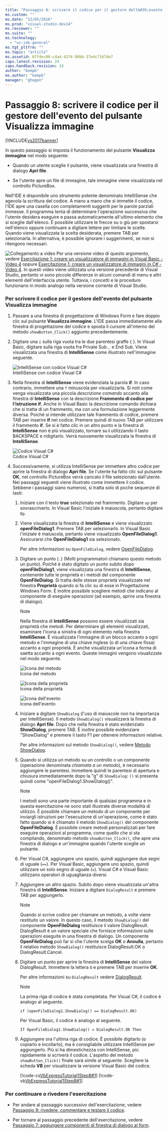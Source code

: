 ```yaml
---
title: "Passaggio 8: scrivere il codice per il gestore dell&#39;evento del pulsante Visualizza immagine | Microsoft Docs"
ms.custom: ""
ms.date: "12/05/2016"
ms.prod: "visual-studio-dev14"
ms.reviewer: ""
ms.suite: ""
ms.technology: 
  - "vs-ide-general"
ms.tgt_pltfrm: ""
ms.topic: "article"
ms.assetid: 07f4ec00-cda4-42f4-98bb-37edc7167de7
caps.latest.revision: 24
caps.handback.revision: 24
author: "kempb"
ms.author: "kempb"
manager: "ghogen"
---
```

# Passaggio 8: scrivere il codice per il gestore dell&#39;evento del pulsante Visualizza immagine
[!INCLUDE[vs2017banner](../code-quality/includes/vs2017banner.md)]

In questo passaggio si imposta il funzionamento del pulsante **Visualizza immagine** nel modo seguente:  
  
-   Quando un utente sceglie il pulsante, viene visualizzata una finestra di dialogo **Apri file**.  
  
-   Se l'utente apre un file di immagine, tale immagine viene visualizzata nel controllo PictureBox.  
  
 Nell'IDE è disponibile uno strumento potente denominato IntelliSense che agevola la scrittura del codice.  A mano a mano che si immette il codice, l'IDE apre una casella con completamenti suggeriti per le parole parziali immesse.  Il programma tenta di determinare l'operazione successiva che l'utente desidera eseguire e passa automaticamente all'ultimo elemento che si sceglie dall'elenco.  È possibile utilizzare le frecce su o giù per spostarsi nell'elenco oppure continuare a digitare lettere per limitare le scelte.  Quando viene visualizzata la scelta desiderata, premere TAB per selezionarla.  In alternativa, è possibile ignorare i suggerimenti, se non si ritengono necessari.  
  
 ![Collegamento a video](../data-tools/media/playvideo.png "PlayVideo") Per una versione video di questo argomento, vedere [Esercitazione 1: creare un visualizzatore di immagini in Visual Basic \- Video 4](http://go.microsoft.com/fwlink/?LinkId=205215) oppure [Esercitazione 1: creare un visualizzatore di immagini in C\# \- Video 4](http://go.microsoft.com/fwlink/?LinkId=205203).  In questi video viene utilizzata una versione precedente di Visual Studio, pertanto vi sono piccole differenze in alcuni comandi di menu e altri elementi dell'interfaccia utente.  Tuttavia, i concetti e le procedure funzionano in modo analogo nella versione corrente di Visual Studio.  
  
### Per scrivere il codice per il gestore dell'evento del pulsante Visualizza immagine  
  
1.  Passare a una finestra di progettazione di Windows Form e fare doppio clic sul pulsante **Visualizza immagine**.  L'IDE passa immediatamente alla finestra di progettazione del codice e sposta il cursore all'interno del metodo `showButton_Click()` aggiunto precedentemente.  
  
2.  Digitare una `i` sulla riga vuota tra le due parentesi graffe { }.  In Visual Basic, digitare sulla riga vuota fra Private Sub... e End Sub. Viene visualizzata una finestra di **IntelliSense** come illustrato nell'immagine seguente.  
  
     ![IntelliSense con codice Visual C&#35;](../ide/media/express_ifintellisense.png "Express\_IfIntellisense")  
IntelliSense con codice Visual C\#  
  
3.  Nella finestra di **IntelliSense** viene evidenziata la parola **if**.  In caso contrario, immettere una `f` minuscola per visualizzarla. Si noti come venga visualizzata una piccola *descrizione comando* accanto alla finestra di **IntelliSense** con la descrizione **Frammento di codice per l'istruzione if**.  Anche in Visual Basic la descrizione comando dichiara che si tratta di un frammento, ma con una formulazione leggermente diversa. Poiché si intende utilizzare tale frammento di codice, premere TAB per inserire **if** nel codice.  Premere quindi di nuovo TAB per utilizzare il frammento **if**.  Se si è fatto clic in un altro punto e la finestra di **IntelliSense** non è più visualizzato, tornare su **i** utilizzando il tasto BACKSPACE e ridigitarlo. Verrà nuovamente visualizzata la finestra di **IntelliSense**.  
  
     ![Codice Visual C&#35;](../ide/media/express_highlighttrue.png "Express\_HighlightTrue")  
Codice Visual C\#  
  
4.  Successivamente, si utilizza IntelliSense per immettere altro codice per aprire la finestra di dialogo **Apri file**.  Se l'utente ha fatto clic sul pulsante **OK**, nel controllo PictureBox verrà caricato il file selezionato dall'utente.  Nei passaggi seguenti viene illustrato come immettere il codice. Sebbene i passaggi siano numerosi, si tratta solo di poche sequenze di tasti:  
  
    1.  Iniziare con il testo **true** selezionato nel frammento.  Digitare `op` per sovrascriverlo.  In Visual Basic l'iniziale è maiuscola, pertanto digitare `Op`.  
  
    2.  Viene visualizzata la finestra di **IntelliSense** e viene visualizzato **openFileDialog1**.  Premere TAB per selezionarlo.  In Visual Basic l'iniziale è maiuscola, pertanto viene visualizzato **OpenFileDialog1**.  Assicurarsi che **OpenFileDialog1** sia selezionato.  
  
         Per altre informazioni su `OpenFileDialog`, vedere [OpenFileDialog](http://msdn.microsoft.com/library/system.windows.forms.openfiledialog.aspx).  
  
    3.  Digitare un punto \(`.`\) \(Molti programmatori chiamano questo metodo un punto\). Poiché è stato digitato un punto subito dopo **openFileDialog1**, viene visualizzata una finestra di **IntelliSense**, contenente tutte le proprietà e i metodi del componente **OpenFileDialog**.  Si tratta delle stesse proprietà visualizzate nel finestra **Proprietà** quando si fa clic su di esse in Progettazione Windows Form.  È inoltre possibile scegliere metodi che indicano al componente di eseguire operazioni \(ad esempio, aprire una finestra di dialogo\).  
  
        > [!NOTE]
        >  Nella finestra di **IntelliSense** possono essere visualizzati sia proprietà che metodi.  Per determinare gli elementi visualizzati, esaminare l'icona a sinistra di ogni elemento nella finestra **IntelliSense**.  È visualizzata l'immagine di un blocco accanto a ogni metodo e l'immagine di una chiave inglese \(o di una chiave fissa\) accanto a ogni proprietà.  È anche visualizzata un'icona a forma di saetta accanto a ogni evento.  Queste immagini vengono visualizzate nel modo seguente.  
  
         ![Icona del metodo](../ide/media/express_iconmethod.png "Express\_IconMethod")  
Icona del metodo  
  
         ![Icona della proprietà](../ide/media/express_iconproperty.png "Express\_IconProperty")  
Icona della proprietà  
  
         ![Icona dell'evento](../ide/media/express_iconevent.png "Express\_IconEvent")  
Icona dell'evento  
  
    4.  Iniziare a digitare `ShowDialog` \(l'uso di maiuscole non ha importanza per IntelliSense\).  Il metodo `ShowDialog()` visualizzerà la finestra di dialogo **Apri file**.  Dopo che nella finestra è stato evidenziato **ShowDialog**, premere TAB.  È inoltre possibile evidenziare "ShowDialog" e premere il tasto F1 per ottenere informazioni relative.  
  
         Per altre informazioni sul metodo `ShowDialog()`, vedere [Metodo ShowDialog](http://msdn.microsoft.com/library/c7ykbedk.aspx).  
  
    5.  Quando si utilizza un metodo su un controllo o un componente \(operazione denominata *chiamata a un metodo*\), è necessario aggiungere le parentesi.  Immettere quindi le parentesi di apertura e chiusura immediatamente dopo la "g" di `ShowDialog`: `()` si presenta quindi come "openFileDialog1.ShowDialog\(\)".  
  
        > [!NOTE]
        >  I metodi sono una parte importante di qualsiasi programma e in questa esercitazione ne sono stati illustrate diverse modalità di utilizzo.  È possibile chiamare un metodo di un componente per inviargli istruzioni per l'esecuzione di un'operazione, come è stato fatto quando si è chiamato il metodo `ShowDialog()` del componente **OpenFileDialog**.  È possibile creare metodi personalizzati per fare eseguire operazioni al programma, come quello che si sta compilando, denominato metodo `showButton_Click()`, che apre una finestra di dialogo e un'immagine quando l'utente sceglie un pulsante.  
  
    6.  Per Visual C\#, aggiungere uno spazio, quindi aggiungere due segni di uguale \(`==`\).  Per Visual Basic, aggiungere uno spazio, quindi utilizzare un solo segno di uguale \(`=`\).  Visual C\# e Visual Basic utilizzano operatori di uguaglianza diversi.  
  
    7.  Aggiungere un altro spazio.  Subito dopo viene visualizzata un'altra finestra di **IntelliSense**.  Iniziare a digitare `DialogResult` e premere TAB per aggiungerlo.  
  
        > [!NOTE]
        >  Quando si scrive codice per chiamare un metodo, a volte viene restituito un valore.  In questo caso, il metodo `ShowDialog()` del componente **OpenFileDialog** restituisce il valore DialogResult.  DialogResult è un valore speciale che fornisce informazioni sulle operazioni eseguite in una finestra di dialogo.  Un componente **OpenFileDialog** può far sì che l'utente scelga **OK** o **Annulla**, pertanto il relativo metodo `ShowDialog()` restituisce DialogResult.OK o DialogResult.Cancel.  
  
    8.  Digitare un punto per aprire la finestra di **IntelliSense** del valore DialogResult.  Immettere la lettera `O` e premere TAB per inserire **OK**.  
  
         Per altre informazioni su `DialogResult` vedere [DialogResult](http://msdn.microsoft.com/library/system.windows.forms.dialogresult.aspx).  
  
        > [!NOTE]
        >  La prima riga di codice è stata completata.  Per Visual C\#, il codice è analogo al seguente.  
        >   
        >  `if (openFileDialog1.ShowDialog() == DialogResult.OK)`  
        >   
        >  Per Visual Basic, il codice è analogo al seguente.  
        >   
        >  `If OpenFileDialog1.ShowDialog() = DialogResult.OK Then`  
  
    9. Aggiungere ora l'ultima riga di codice.  È possibile digitarlo \(o copiarlo e incollarlo\), ma è consigliabile utilizzare IntelliSense per aggiungerlo.  Più si ha dimestichezza con IntelliSense, più rapidamente si scriverà il codice.  L'aspetto del metodo `showButton_Click()` finale sarà simile al seguente.  Scegliere la scheda **VB** per visualizzare la versione Visual Basic del codice.  
  
         [!code-cs[VbExpressTutorial1Step8#1](../ide/codesnippet/CSharp/step-8-write-code-for-the-show-a-picture-button-event-handler_1.cs)]
         [!code-vb[VbExpressTutorial1Step8#1](../ide/codesnippet/VisualBasic/step-8-write-code-for-the-show-a-picture-button-event-handler_1.vb)]  
  
### Per continuare o rivedere l'esercitazione  
  
-   Per andare al passaggio successivo dell'esercitazione, vedere [Passaggio 9: rivedere, commentare e testare il codice](../ide/step-9-review-comment-and-test-your-code.md).  
  
-   Per tornare al passaggio precedente dell'esercitazione, vedere [Passaggio 7: aggiungere componenti di finestra di dialogo al form](../ide/step-7-add-dialog-components-to-your-form.md).